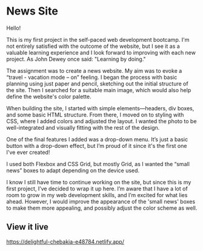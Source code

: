 # News Site

Hello!

This is my first project in the self-paced web development bootcamp. I'm not entirely satisfied with the outcome of the website, but I see it as a valuable learning experience and I look forward to improving with each new project. As John Dewey once said: "Learning by doing."

The assignment was to create a news website. My aim was to evoke a “travel - vacation mode – on” feeling. I began the process with basic planning using just paper and pencil, sketching out the initial structure of the site. Then I searched for a suitable main image, which would also help define the website's color palette.

When building the site, I started with simple elements—headers, div boxes, and some basic HTML structure. From there, I moved on to styling with CSS, where I added colors and adjusted the layout. I wanted the photo to be well-integrated and visually fitting with the rest of the design.

One of the final features I added was a drop-down menu. It’s just a basic button with a drop-down effect, but I’m proud of it since it's the first one I've ever created!

I used both Flexbox and CSS Grid, but mostly Grid, as I wanted the “small news” boxes to adapt depending on the device used.

I know I still have time to continue working on the site, but since this is my first project, I’ve decided to wrap it up here. I’m aware that I have a lot of room to grow in my web development skills, and I’m excited for what lies ahead.
However, I would improve the appearance of the 'small news' boxes to make them more appealing, and possibly adjust the color scheme as well.

## View it live

https://delightful-chebakia-e48784.netlify.app/
